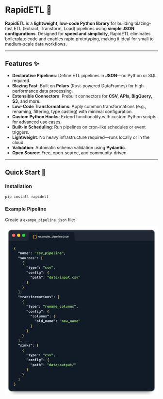 # RapidETL 🚀

**RapidETL** is a **lightweight, low-code Python library** for building blazing-fast ETL (Extract, Transform, Load) pipelines using **simple JSON configurations**. Designed for **speed and simplicity**, RapidETL eliminates boilerplate code and enables rapid prototyping, making it ideal for small to medium-scale data workflows.

---

## Features ✨

- **Declarative Pipelines**: Define ETL pipelines in **JSON**—no Python or SQL required.
- **Blazing Fast**: Built on **Polars** (Rust-powered DataFrames) for high-performance data processing.
- **Extensible Connectors**: Prebuilt connectors for **CSV, APIs, BigQuery, S3**, and more.
- **Low-Code Transformations**: Apply common transformations (e.g., renaming, filtering, type casting) with minimal configuration.
- **Custom Python Hooks**: Extend functionality with custom Python scripts for advanced use cases.
- **Built-in Scheduling**: Run pipelines on cron-like schedules or event triggers.
- **Lightweight**: No heavy infrastructure required—runs locally or in the cloud.
- **Validation**: Automatic schema validation using **Pydantic**.
- **Open Source**: Free, open-source, and community-driven.

---

## Quick Start 🚀

### Installation

    pip install rapidetl

### Example Pipeline

Create a  `exampe_pipeline.json`  file:

![Alt text](images/example_pipeline.png)